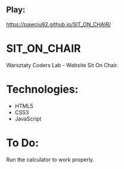 ## Play:
 https://pawciu92.github.io/SIT_ON_CHAIR/

# SIT_ON_CHAIR
Warsztaty Coders Lab - Website Sit On Chair.
# Technologies:
- HTML5
- CSS3
- JavaScript
# To Do:
Run the calculator to work properly.
